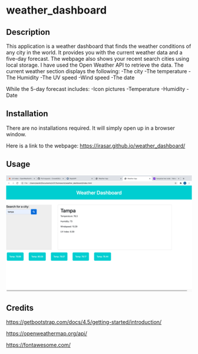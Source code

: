 # weather_dashboard


## Description 

This application is a weather dashboard that finds the weather conditions of any city in the world. It provides you with the current weather data and a five-day forecast. The webpage also shows your recent search cities using local storage. I have used the Open Weather API to retrieve the data. The current weather section displays the following:
-The city
-The temperature
-The Humidity
-The UV speed
-Wind speed
-The date

While the 5-day forecast includes:
-Icon pictures
-Temperature
-Humidity 
-Date



## Installation

There are no installations required. It will simply open up in a browser window.

Here is a link to the webpage:
 https://irasar.github.io/weather_dashboard/

## Usage 

![alt text](assets/weather.png)


## Credits
https://getbootstrap.com/docs/4.5/getting-started/introduction/

https://openweathermap.org/api/

https://fontawesome.com/











